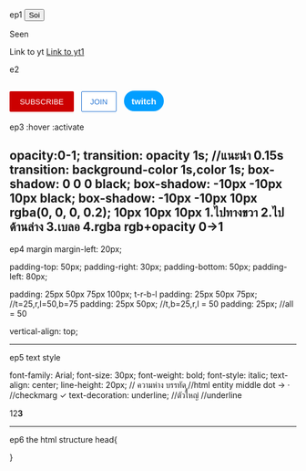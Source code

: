 ep1
<button>Soi</button>
<p>Seen</p>
<a>Link to yt</a>
<a href="https://www.twitch.tv/" target="_blank">Link to yt1</a>

e2
<style>
  .subscribe-button {
    background-color: rgb(204, 0, 0);
    color: white;
    border: none;
    height: 36px;
    width: 112.992px;
    border-radius: 2px;
    cursor: pointer;
    margin-right: 8px;
  }

  .join-button {
    background-color: white;
    border-color: rgb(41, 118, 211);
    border-style: solid;
    border-width: 1px;
    color: rgb(41, 118, 211);
    height: 36px;
    width: 62px;
    border-radius: 2px;
    cursor: pointer;
  }

  .tweet-button {
    background-color: rgb(2, 158, 255);
    color: white;
    border: none;
    height: 36px;
    width: 70px;
    border-radius: 18px;
    cursor: pointer;
    font-weight: bold;
    font-size: 15px;
    cursor: pointer;
    margin-left: 8px;
  }
</style>

<button class="subscribe-button">SUBSCRIBE</button>
<button class="join-button">JOIN</button>
<button class="tweet-button">twitch</button>
------------------------------------------------------------

ep3
:hover
:activate

opacity:0-1;
transition: opacity 1s;         //แนะนำ 0.15s
transition: background-color 1s,color 1s;
box-shadow: 0 0 0 black;
box-shadow: -10px -10px 10px black;
box-shadow: -10px -10px 10px rgba(0, 0, 0, 0.2);
10px 10px 10px
1.ไปทางขวา
2.ไปด้านล่าง
3.เบลอ 
4.rgba rgb+opacity 0->1
------------------------------------------------------------

ep4
margin
margin-left: 20px;

padding-top: 50px;
padding-right: 30px;
padding-bottom: 50px;
padding-left: 80px;

padding: 25px 50px 75px 100px; t-r-b-l
padding: 25px 50px 75px; //t=25,r,l=50,b=75
padding: 25px 50px; //t,b=25,r,l = 50
padding: 25px; //all = 50

vertical-align: top;


------------------------------------------------------------
ep5 text style

font-family: Arial;
font-size: 30px;
font-weight: bold;
font-style: italic;
text-align: center;
line-height: 20px;  // ความห่าง บรรทัด
ู//html entity middle dot -> &#183;
//checkmarg &#10003;
text-decoration: underline;
<strong></strong> //ตัวใหญ๋
<u></u>  //underline
<span></span>
<p>1<span>2</span><strong>3</strong></p>


------------------------------------------------------------
ep6 the html structure
head{
  <title></title>
  <link rel="stylesheet" href="./buttons.css">
}